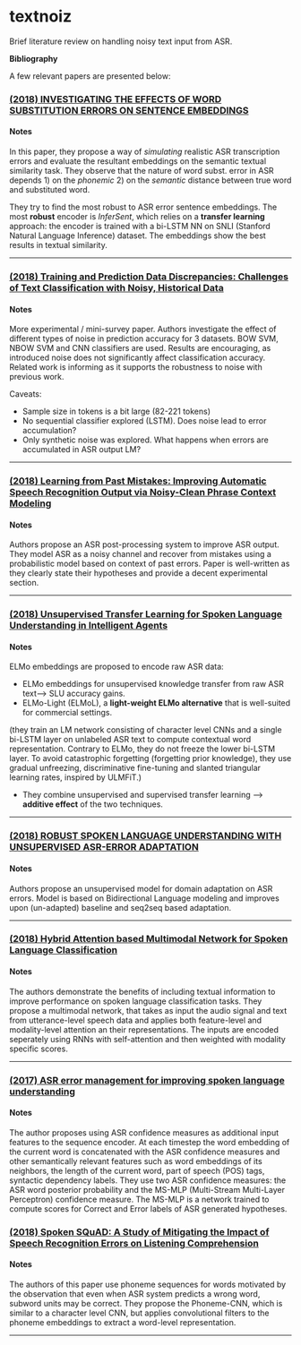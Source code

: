 # textnoiz
Brief literature review on handling noisy text input from ASR.


**Bibliography**

A few relevant papers are presented below:

### [(2018) INVESTIGATING THE EFFECTS OF WORD SUBSTITUTION ERRORS ON SENTENCE EMBEDDINGS](https://arxiv.org/pdf/1811.07021.pdf)

#### Notes

In this paper, they propose a way of *simulating* realistic ASR transcription errors and evaluate the resultant embeddings on the semantic textual similarity task. 
They observe that the nature of word subst. error in ASR depends 1) on the *phonemic*  2) on the *semantic* distance between true word and substituted word.
    
They try to find the most robust to ASR error sentence embeddings. The most **robust** encoder is *InferSent*, which relies on a **transfer learning** approach: the encoder is trained with a bi-LSTM NN on SNLI (Stanford Natural Language Inference) dataset. The embeddings show the best results in textual similarity.

---


### [(2018) Training and Prediction Data Discrepancies: Challenges of Text Classification with Noisy, Historical Data](https://arxiv.org/pdf/1809.04019.pdf)

#### Notes

More experimental / mini-survey paper. Authors investigate the effect of different types of noise in prediction accuracy for 3 datasets. BOW SVM, NBOW SVM and CNN classifiers are used. Results are encouraging, as introduced noise does not significantly affect classification accuracy. Related work is informing as it supports the robustness to noise with previous work. 

Caveats:

- Sample size in tokens is a bit large (82-221 tokens)  
- No sequential classifier explored (LSTM). Does noise lead to error accumulation?  
- Only synthetic noise was explored. What happens when errors are accumulated in ASR output LM?  

---

### [(2018) Learning from Past Mistakes: Improving Automatic Speech Recognition Output via Noisy-Clean Phrase Context Modeling](https://arxiv.org/pdf/1802.02607.pdf)

#### Notes

Authors propose an ASR post-processing system to improve ASR output. They model ASR as a noisy channel and recover from mistakes using a probabilistic model based on context of past errors. Paper is well-written as they clearly state their hypotheses and provide a decent experimental section. 

--- 

### [(2018) Unsupervised Transfer Learning for Spoken Language Understanding in Intelligent Agents](https://arxiv.org/pdf/1811.05370.pdf)

#### Notes

ELMo embeddings are proposed to encode raw ASR data:
- ELMo embeddings for unsupervised knowledge transfer from raw ASR text--> SLU accuracy gains.
- ELMo-Light (ELMoL), a **light-weight ELMo alternative** that is well-suited for commercial settings.

(they train an LM network consisting of character level CNNs and a single bi-LSTM layer on unlabeled
ASR text to compute contextual word representation. Contrary to ELMo, they do not freeze the lower bi-LSTM layer. 
To avoid catastrophic forgetting (forgetting prior knowledge), they use gradual unfreezing, discriminative fine-tuning       and slanted triangular learning rates, inspired by ULMFiT.)

- They combine unsupervised and supervised transfer learning --> **additive effect** of the two techniques.

--- 

### [(2018) ROBUST SPOKEN LANGUAGE UNDERSTANDING WITH UNSUPERVISED ASR-ERROR ADAPTATION](https://speechlab.sjtu.edu.cn/papers/sz128-zhu-icassp18.pdf)

#### Notes

Authors propose an unsupervised model for domain adaptation on ASR errors. Model is based on Bidirectional Language modeling and improves upon (un-adapted) baseline and seq2seq based adaptation.


---

### [(2018) Hybrid Attention based Multimodal Network for Spoken Language Classification](http://www.aclweb.org/anthology/C18-1201)

#### Notes

The authors demonstrate the benefits of including textual information to improve performance on spoken language classification tasks.
They propose a multimodal network, that takes as input the audio signal and text from utterance-level speech data and applies both feature-level and modality-level attention an their representations.
The inputs are encoded seperately using RNNs with self-attention and then weighted with modality specific scores.


---

### [(2017) ASR error management for improving spoken language understanding](https://arxiv.org/pdf/1705.09515.pdf)

#### Notes

The author proposes using ASR confidence measures as additional input features to the sequence encoder.
At each timestep the word embedding of the current word is concatenated with the ASR confidence measures and other semantically relevant features such as word embeddings of its neighbors, the length of the current word, part of speech (POS) tags, syntactic dependency labels.
They use two ASR confidence measures: the ASR word posterior probability and the MS-MLP (Multi-Stream Multi-Layer Perceptron) confidence measure. The MS-MLP is a network trained to compute scores for Correct and Error labels of ASR generated hypotheses. 


### [(2018) Spoken SQuAD: A Study of Mitigating the Impact of Speech Recognition Errors on Listening Comprehension](https://arxiv.org/pdf/1804.00320.pdf)

#### Notes

The authors of this paper use phoneme sequences for words motivated by the observation that even when ASR system predicts a wrong word, subword units may be correct. They propose the Phoneme-CNN, which is similar to a character level CNN, but applies convolutional filters to the phoneme embeddings to extract a word-level representation.

---
